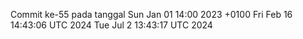Commit ke-55 pada tanggal Sun Jan 01 14:00 2023 +0100
Fri Feb 16 14:43:06 UTC 2024
Tue Jul  2 13:43:17 UTC 2024
